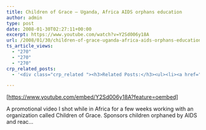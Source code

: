 ```yaml
---
title: Children of Grace – Uganda, Africa AIDS orphans education
author: admin
type: post
date: 2008-01-30T02:27:11+00:00
excerpt: https://www.youtube.com/watch?v=Y2Sd006y18A
url: /2008/01/30/children-of-grace-uganda-africa-aids-orphans-education/
ts_article_views:
  - "270"
  - "270"
  - "270"
crp_related_posts:
  - '<div class="crp_related "><h3>Related Posts:</h3><ul><li><a href="https://scdhub.org/2017/12/25/wastewater-treatment-and-biosolids-management/"    ><img src="https://scdhub.org/wp-content/uploads/2017/12/wastewater-treatment-and-biosoli-150x150.jpg" alt="Wastewater treatment and Biosolids management" title="Wastewater treatment and Biosolids management" width="150" height="150" class="crp_thumb crp_featured" /><span class="crp_title">Wastewater treatment and Biosolids management</span></a></li><li><a href="https://scdhub.org/2018/01/06/household-and-neighborhood-sanitation-infrastructures-excreta-wastewater-disposal-in-developing-countries/"    ><img src="https://scdhub.org/wp-content/plugins/contextual-related-posts/default.png" alt="Household and neighborhood Sanitation Infrastructures: Excreta, wastewater disposal in developing countries" title="Household and neighborhood Sanitation Infrastructures: Excreta, wastewater disposal in developing countries" width="150" height="150" class="crp_thumb crp_default" /><span class="crp_title">Household and neighborhood Sanitation&hellip;</span></a></li><li><a href="https://scdhub.org/2017/07/28/8006/"    ><img src="https://scdhub.org/wp-content/uploads/2017/07/hqdefault-150x150.jpg" alt="Music" title="Music" width="150" height="150" class="crp_thumb crp_featured" /><span class="crp_title">Music</span></a></li><li><a href="https://scdhub.org/community/"    ><img src="https://scdhub.org/wp-content/uploads/2017/08/Screen-Shot-2017-07-27-at-6.32.05-PM-150x150.png" alt="Community" title="Community" width="150" height="150" class="crp_thumb crp_correctfirst" /><span class="crp_title">Community</span></a></li><li><a href="https://scdhub.org/2017/06/10/how-the-natural-world-influencs/"    ><img src="https://scdhub.org/wp-content/plugins/contextual-related-posts/default.png" alt="How the natural world influencs" title="How the natural world influencs" width="150" height="150" class="crp_thumb crp_default" /><span class="crp_title">How the natural world influencs</span></a></li><li><a href="https://scdhub.org/founding-board/"    ><img src="https://scdhub.org/wp-content/uploads/2017/04/Screen-Shot-2017-08-14-at-11.39.28-AM-150x150.png" alt="Founding Board" title="Founding Board" width="150" height="150" class="crp_thumb crp_correctfirst" /><span class="crp_title">Founding Board</span></a></li></ul><div class="crp_clear"></div></div>'

---
```

[https://www.youtube.com/embed/Y2Sd006y18A?feature=oembed] 

A promotional video I shot while in Africa for a few weeks working with an organization called Children of Grace. Sponsors children orphaned by AIDS and reac&#8230;